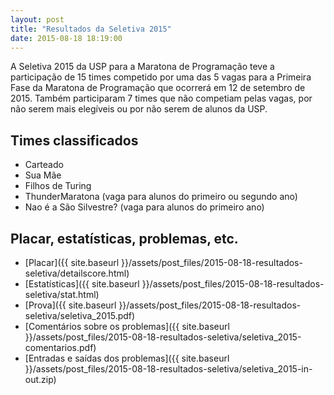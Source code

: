 ```yaml
---
layout: post
title: "Resultados da Seletiva 2015"
date: 2015-08-18 18:19:00
---
```


A Seletiva 2015 da USP para a Maratona de Programação teve a participação
de 15 times competido por uma das 5 vagas para a Primeira Fase da Maratona
de Programação que ocorrerá em 12 de setembro de 2015.
Também participaram 7 times que não competiam pelas vagas, por não serem
mais elegíveis ou por não serem de alunos da USP.


## Times classificados
- Carteado
- Sua Mãe
- Filhos de Turing
- ThunderMaratona (vaga para alunos do primeiro ou segundo ano)
- Nao é a São Silvestre? (vaga para alunos do primeiro ano)


## Placar, estatísticas, problemas, etc.
- [Placar]({{ site.baseurl }}/assets/post_files/2015-08-18-resultados-seletiva/detailscore.html)
- [Estatísticas]({{ site.baseurl }}/assets/post_files/2015-08-18-resultados-seletiva/stat.html)
- [Prova]({{ site.baseurl }}/assets/post_files/2015-08-18-resultados-seletiva/seletiva_2015.pdf)
- [Comentários sobre os problemas]({{ site.baseurl }}/assets/post_files/2015-08-18-resultados-seletiva/seletiva_2015-comentarios.pdf)
- [Entradas e saídas dos problemas]({{ site.baseurl }}/assets/post_files/2015-08-18-resultados-seletiva/seletiva_2015-in-out.zip)